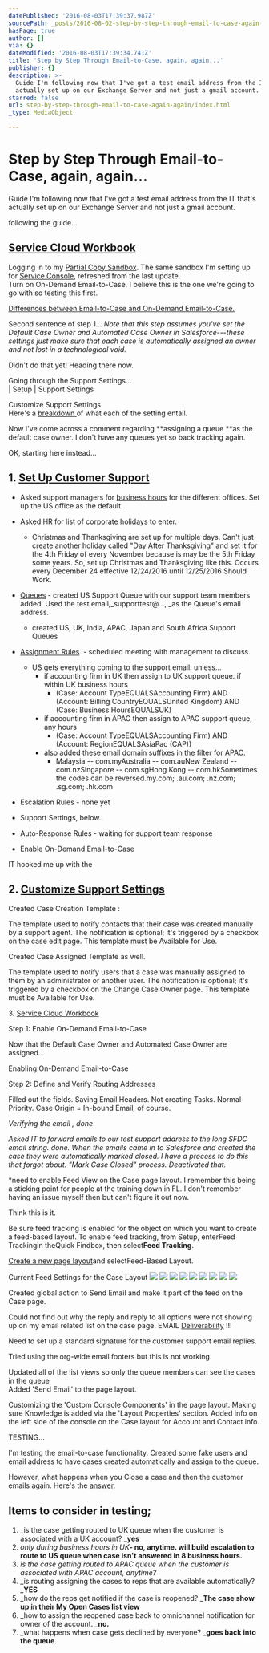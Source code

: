 ```yaml
---
datePublished: '2016-08-03T17:39:37.987Z'
sourcePath: _posts/2016-08-02-step-by-step-through-email-to-case-again-again.md
hasPage: true
author: []
via: {}
dateModified: '2016-08-03T17:39:34.741Z'
title: 'Step by Step Through Email-to-Case, again, again...'
publisher: {}
description: >-
  Guide I'm following now that I've got a test email address from the IT that's
  actually set up on our Exchange Server and not just a gmail account.
starred: false
url: step-by-step-through-email-to-case-again-again/index.html
_type: MediaObject

---
```

# Step by Step Through Email-to-Case, again, again...

Guide I'm following now that I've got a test email address from the IT that's actually set up on our Exchange Server and not just a gmail account.

following the guide...

## [Service Cloud Workbook][0]

Logging in to my [Partial Copy Sandbox][1]. The same sandbox I'm setting up for [Service Console][2], refreshed from the last update.   
Turn on On-Demand Email-to-Case. I believe this is the one we're going to go with so testing this first.

[Differences between Email-to-Case and On-Demand Email-to-Case.][3]

Second sentence of step 1... _Note that this step assumes you've set the Default Case Owner and Automated Case Owner in Salesforce---these settings just make sure that each case is automatically assigned an owner and not lost in a technological void._

Didn't do that yet! Heading there now.

Going through the Support Settings...  
| Setup | Support Settings

Customize Support Settings  
Here's a [breakdown ][4]of what each of the setting entail.

Now I've come across a comment regarding **assigning a queue **as the default case owner. I don't have any queues yet so back tracking again.

OK, starting here instead...

## 1\. [Set Up Customer Support][5]

* Asked support managers for [business hours][6] for the different offices. Set up the US office as the default.
* Asked HR for list of [corporate holidays][7] to enter.
  * Christmas and Thanksgiving are set up for multiple days. Can't just create another holiday called "Day After Thanksgiving" and set it for the 4th Friday of every November because is may be the 5th Friday some years. So, set up Christmas and Thanksgiving like this. Occurs every December 24 effective 12/24/2016 until 12/25/2016 Should Work.
* [Queues][8] - created US Support Queue with our support team members added. Used the test email,_supporttest@..., _as the Queue's email address.
  * created US, UK, India, APAC, Japan and South Africa Support Queues

* [Assignment Rules][9]. - scheduled meeting with management to discuss.
  * US gets everything coming to the support email. unless...
    * if accounting firm in UK then assign to UK support queue. if within UK business hours
      * (Case: Account TypeEQUALSAccounting Firm) AND (Account: Billing CountryEQUALSUnited Kingdom) AND (Case: Business HoursEQUALSUK)
    * if accounting firm in APAC then assign to APAC support queue, any hours
      * (Case: Account TypeEQUALSAccounting Firm) AND (Account: RegionEQUALSAsiaPac (CAP))
    * also added these email domain suffixes in the filter for APAC.
      * Malaysia -- com.myAustralia -- com.auNew Zealand -- com.nzSingapore -- com.sgHong Kong -- com.hkSometimes the codes can be reversed.my.com; .au.com; .nz.com; .sg.com; .hk.com
* Escalation Rules - none yet
* Support Settings, below..
* Auto-Response Rules - waiting for support team response
* Enable On-Demand Email-to-Case

IT hooked me up with the

## 2\. [Customize Support Settings][10]

Created Case Creation Template :

The template used to notify contacts that their case was created manually by a support agent. The notification is optional; it's triggered by a checkbox on the case edit page. This template must be Available for Use.

Created Case Assigned Template as well.

The template used to notify users that a case was manually assigned to them by an administrator or another user. The notification is optional; it's triggered by a checkbox on the Change Case Owner page. This template must be Available for Use.

3\. [Service Cloud Workbook][0]

Step 1: Enable On-Demand Email-to-Case

Now that the Default Case Owner and Automated Case Owner are assigned...

Enabling On-Demand Email-to-Case

Step 2: Define and Verify Routing Addresses

Filled out the fields. Saving Email Headers. Not creating Tasks. Normal Priority. Case Origin = In-bound Email, of course.

_Verifying the email , done_

_Asked IT to forward emails to our test support address to the long SFDC email string. done. When the emails came in to Salesforce and created the case they were automatically marked closed. I have a process to do this that forgot about. "Mark Case Closed" process. Deactivated that._

\*need to enable Feed View on the Case page layout. I remember this being a sticking point for people at the training down in FL. I don't remember having an issue myself then but can't figure it out now.

Think this is it.

Be sure feed tracking is enabled for the object on which you want to create a feed-based layout. To enable feed tracking, from Setup, enterFeed Trackingin theQuick Findbox, then select**Feed Tracking**.

[Create a new page layout][11]and selectFeed-Based Layout.

Current Feed Settings for the Case Layout
![](https://the-grid-user-content.s3-us-west-2.amazonaws.com/ec481da5-4e73-49a6-b9e1-196f397f36f4.png)
![](https://the-grid-user-content.s3-us-west-2.amazonaws.com/efe98064-029d-4f8a-9cdc-63e65628c093.png)
![](https://the-grid-user-content.s3-us-west-2.amazonaws.com/7f8d4412-59bf-4219-9ab3-8ac002411d74.png)
![](https://the-grid-user-content.s3-us-west-2.amazonaws.com/394dc3de-7c53-4e6c-bb21-a3f70d4800b0.png)
![](https://the-grid-user-content.s3-us-west-2.amazonaws.com/62269564-e854-43cd-a01e-dc3bce588ec9.png)
![](https://the-grid-user-content.s3-us-west-2.amazonaws.com/27f0efa1-7061-4b76-8553-ded05cf40d0c.png)
![](https://the-grid-user-content.s3-us-west-2.amazonaws.com/1c360d28-7cde-4b7c-9acf-553ae77ab610.png)
![](https://the-grid-user-content.s3-us-west-2.amazonaws.com/9e701714-edb1-433c-9c4c-73c790ad163d.png)
![](https://the-grid-user-content.s3-us-west-2.amazonaws.com/fc700a8c-821c-4316-9d36-eaff3ceeaf56.png)

Created global action to Send Email and make it part of the feed on the Case page.

Could not find out why the reply and reply to all options were not showing up on my email related list on the case page. EMAIL [Deliverability][12] !!!

Need to set up a standard signature for the customer support email replies.

Tried using the org-wide email footers but this is not working.

Updated all of the list views so only the queue members can see the cases in the queue   
Added 'Send Email' to the page layout.

Customizing the 'Custom Console Components' in the page layout. Making sure Knowledge is added via the 'Layout Properties' section. Added info on the left side of the console on the Case layout for Account and Contact info.

TESTING...

I'm testing the email-to-case functionality. Created some fake users and email address to have cases created automatically and assign to the queue.

However, what happens when you Close a case and then the customer emails again. Here's the [answer][13].

## Items to consider in testing;

1. _is the case getting routed to UK queue when the customer is associated with a UK account? _**yes**
  1. _only during business hours in UK_**- no, anytime. will build escalation to route to US queue when case isn't answered in 8 business hours.**
2. _is the case getting routed to APAC queue when the customer is associated with APAC account, anytime?_
3. _is routing assigning the cases to reps that are available automatically? _**YES**
4. _how do the reps get notified if the case is reopened? _**The case show up in their My Open Cases list view**
5. _how to assign the reopened case back to omnichannel notification for owner of the account. _**no.**
6. _what happens when case gets declined by everyone? _**goes back into the queue**.

[0]: https://developer.salesforce.com/docs/atlas.en-us.200.0.workbook_service_cloud.meta/workbook_service_cloud/service2_step1.htm
[1]: https://help.salesforce.com/apex/HTViewHelpDoc?id=create_test_instance.htm
[2]: http://sfdclrh.blogspot.com/2016/06/setting-up-service-console-on.html
[3]: https://help.salesforce.com/apex/HTViewHelpDoc?id=customizesupport_email.htm
[4]: http://help.salesforce.com/apex/HTViewHelpDoc?id=customize_supportrules.htm
[5]: http://help.salesforce.com/apex/HTViewHelpDoc?id=admin_supportsetup.htm&language=en_US
[6]: http://help.salesforce.com/apex/HTViewHelpDoc?id=customize_supporthours.htm&language=en_US
[7]: http://help.salesforce.com/apex/HTViewHelpDoc?id=customizesupport_holidays.htm&language=en_US
[8]: http://help.salesforce.com/apex/HTViewHelpDoc?id=setting_up_queues.htm&language=en_US
[9]: http://help.salesforce.com/apex/HTViewHelpDoc?id=creating_assignment_rules.htm&language=en_US
[10]: https://www.blogger.com/
[11]: https://help.salesforce.com/apex/HTViewHelpDoc?id=customize_layoutcreate.htm&language=en_US "With the enhanced page layout editor, you can tailor record page layouts to the needs of your users. Add, remove, or reorder actions, buttons, fields, and sections on a record’s detail page."
[12]: https://developer.salesforce.com/forums/?id=906F0000000AaIFIA0
[13]: https://help.salesforce.com/apex/HTViewSolution?id=000220076&language=en_US